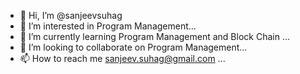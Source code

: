 - 👋 Hi, I’m @sanjeevsuhag
- 👀 I’m interested in Program Management...
- 🌱 I’m currently learning Program Management and Block Chain ...
- 💞️ I’m looking to collaborate on Program Management...
- 📫 How to reach me sanjeev.suhag@gmail.com ...

<!---
sanjeevsuhag/sanjeevsuhag is a ✨ special ✨ repository because its `README.md` (this file) appears on your GitHub profile.
You can click the Preview link to take a look at your changes.
--->

